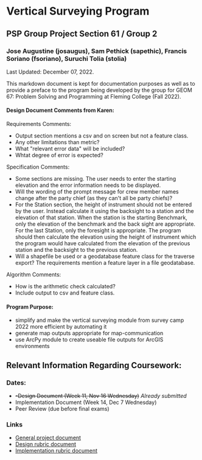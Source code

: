 # Vertical Surveying Program
## PSP Group Project Section 61 / Group 2
### Jose Augustine (josaugus), Sam Pethick (sapethic), Francis Soriano (fsoriano), Suruchi Tolia (stolia)

Last Updated: December 07, 2022.

This markdown document is kept for documentation purposes as well as to provide a preface to the program being developed by the group for GEOM 67: Problem Solving and Programming at Fleming College (Fall 2022). 

#### Design Document Comments from Karen:
Requirements Comments: 
- Output section mentions a csv and on screen but not a feature class.
- Any other limitations than metric?
- What "relevant error data" will be included?
- Whtat degree of error is expected?

Specification Comments:
- Some sections are missing. The user needs to enter the starting elevation and the error information needs to be displayed.
- Will the wording of the prompt message for crew member names change after the party chief (as they can't all be party chiefs)?
- For the Station section, the height of instrument should not be entered by the user. Instead calculate it using the backsight to a station and the elevation of that station.  When the station is the starting Benchmark, only the elevation of the benchmark and the back sight are appropriate. For the last Station, only the foresight is appropriate. The program should then calculate the elevation using the height of instrument which the program would have calculated from the elevation of the previous station and the backsight to the previous station.
- Will a shapefile be used or a geodatabase feature class for the traverse export? The requirements mention a feature layer in a file geodatabase.

Algorithm Comments:
- How is the arithmetic check calculated?
- Include output to csv and feature class.

#### Program Purpose:

 -  simplify and make the vertical surveying module from survey camp 2022 more efficient by automating it
 - generate map outputs appropriate for map-communication
 - use ArcPy module to create useable file outputs for ArcGIS environments

## Relevant Information Regarding Coursework:
### Dates:

 - ~~-Design Document (Week 11, Nov 16 Wednesday)~~ *Already submitted*
 - Implementation Document (Week 14, Dec 7 Wednesday)
 - Peer Review (due before final exams)
 
 ### Links
 - [General project document](https://fleming.desire2learn.com/d2l/le/content/179994/viewContent/2198710/View)
 - [Design rubric document](https://fleming.desire2learn.com/d2l/le/content/179994/viewContent/2198712/View)
 - [Implementation rubric document](https://fleming.desire2learn.com/d2l/le/content/179994/viewContent/2198722/View)